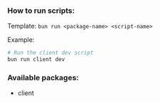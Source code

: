 ### How to run scripts:

Template: `bun run <package-name> <script-name>`

Example: 

```bash
# Run the client dev script
bun run client dev
```

### Available packages:
- client